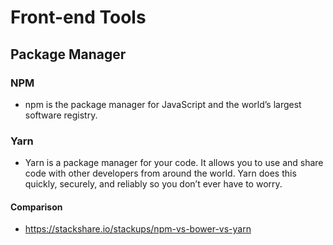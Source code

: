 # Front-end Tools
## Package Manager
### NPM
 * npm is the package manager for JavaScript and the world’s largest software registry. 
### Yarn
 * Yarn is a package manager for your code. It allows you to use and share code with other developers from around the world. Yarn does this quickly, securely, and reliably so you don’t ever have to worry.
#### Comparison 
 * https://stackshare.io/stackups/npm-vs-bower-vs-yarn
 
